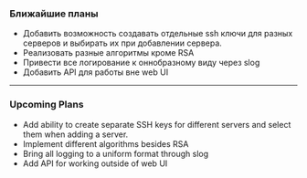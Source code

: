 
### Ближайшие планы
 - Добавить возможность создавать отдельные ssh ключи для разных серверов и выбирать их при добавлении сервера.
 - Реализовать разные алгоритмы кроме RSA
 - Привести все логирование к оннобразному виду через slog
 - Добавить API для работы вне web UI 
---

### Upcoming Plans
 - Add ability to create separate SSH keys for different servers and select them when adding a server.
 - Implement different algorithms besides RSA
 - Bring all logging to a uniform format through slog
 - Add API for working outside of web UI